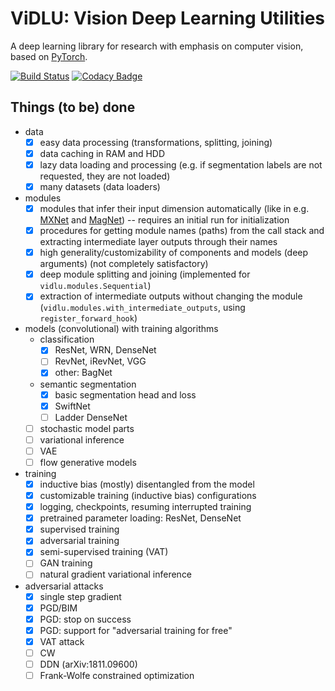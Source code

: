 # ViDLU: Vision Deep Learning Utilities

A deep learning library for research with emphasis on computer vision, based on [PyTorch](https://pytorch.org/).

[![Build Status](https://travis-ci.org/Ivan1248/Vidlu.svg?branch=master)](https://travis-ci.org/Ivan1248/Vidlu)
[![Codacy Badge](https://api.codacy.com/project/badge/Grade/7f89c65e677f490bab26c0e5c7cae116)](https://www.codacy.com/manual/Ivan1248/Vidlu?utm_source=github.com&utm_medium=referral&utm_content=Ivan1248/Vidlu&utm_campaign=Badge_Grade)

## Things (to be) done

-   data
    -   [x] easy data processing (transformations, splitting, joining)
    -   [x] data caching in RAM and HDD
    -   [x] lazy data loading and processing (e.g. if segmentation labels are not requested, they are not loaded)
    -   [x] many datasets (data loaders)
-   modules
    -   [x] modules that infer their input dimension automatically (like in e.g. [MXNet](http://mxnet.incubator.apache.org/) and
        [MagNet](https://github.com/MagNet-DL/magnet)) -- requires an initial run for initialization
    -   [x] procedures for getting module names (paths) from the call stack and extracting intermediate layer outputs through their names
    -   [x] high generality/customizability of components and models (deep arguments) (not completely satisfactory)
    -   [x] deep module splitting and joining (implemented for `vidlu.modules.Sequential`)
    -   [x] extraction of intermediate outputs without changing the module (`vidlu.modules.with_intermediate_outputs`, using `register_forward_hook`)
-   models (convolutional) with training algorithms
    -   classification
        -   [x] ResNet, WRN, DenseNet
        -   [ ] RevNet, iRevNet, VGG
        -   [x] other: BagNet
    -   semantic segmentation
        -   [x] basic segmentation head and loss
        -   [x] SwiftNet
        -   [ ] Ladder DenseNet
    -   [ ] stochastic model parts
    -   [ ] variational inference
    -   [ ] VAE
    -   [ ] flow generative models
-   training
    -   [x] inductive bias (mostly) disentangled from the model
    -   [x] customizable training (inductive bias) configurations
    -   [x] logging, checkpoints, resuming interrupted training
    -   [x] pretrained parameter loading: ResNet, DenseNet
    -   [x] supervised training
    -   [x] adversarial training
    -   [x] semi-supervised training (VAT)
    -   [ ] GAN training
    -   [ ] natural gradient variational inference
-   adversarial attacks
    -   [x] single step gradient
    -   [x] PGD/BIM
    -   [x] PGD: stop on success
    -   [x] PGD: support for "adversarial training for free"
    -   [x] VAT attack
    -   [ ] CW
    -   [ ] DDN (arXiv:1811.09600)
    -   [ ] Frank-Wolfe constrained optimization

<!--
In many places in the code some parameter names end with "_f". 
This means that the argument is not a final object but a factory (hence "_f") 
that produces an object, e.g. "backbone_f()" should produce a "backbone". This 
is to allow more flexibility e.g.

```
def foo(..., bar_f=make_some_bar):
    ...

def make_some_bar(..., baz_f=make_some_baz):
    ...
    
def make_some_baz(..., swallow_type='european'):
    ...

t=ArgTree
argtree_partial(foo, bar_f=ArgTree(baz_f=t(swallow_type='african)))
```

instead of

```
def foo(..., bar_args, baz_args):
    make_some_bar(..., **bar_args, **baz_args)
    ...

def make_some_bar(..., **baz_args):
    make_some_baz(..., **baz_args)
    ...
    
def make_some_baz(..., swallow_type='european'):
    ...

foo(baz_args=dict(swallow_type='african'))
```
-->
